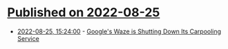 # [Published on 2022-08-25](index.md)

* [2022-08-25, 15:24:00](https://tech.slashdot.org/story/22/08/25/1523245/googles-waze-is-shutting-down-its-carpooling-service?utm_source=rss1.0mainlinkanon&utm_medium=feed) - [Google's Waze is Shutting Down Its Carpooling Service](https://tech.slashdot.org/story/22/08/25/1523245/googles-waze-is-shutting-down-its-carpooling-service?utm_source=rss1.0mainlinkanon&utm_medium=feed)
